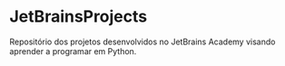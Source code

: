 # JetBrainsProjects
Repositório dos projetos desenvolvidos no JetBrains Academy visando aprender a programar em Python.
